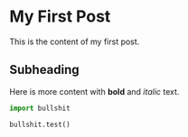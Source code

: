 # My First Post

This is the content of my first post.

## Subheading

Here is more content with **bold** and *italic* text.


```python
import bullshit

bullshit.test()
```